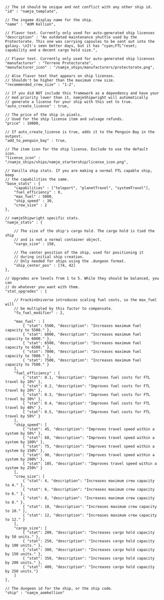 
    // The id should be unique and not conflict with any other ship id.
    "id" : "namje_template",

    // The ingame display name for the ship.
    "name" : "AOM Kellion",

    // Flavor text. Currently only used for auto-generated ship licenses
    "description" : "An outdated maintenance shuttle used by the Protectorate. This one was carrying capsules to be sent out into the galaxy. \nIt's seen better days, but it has ^cyan;FTL^reset; capability and a decent cargo hold size.",

    // Flavor text. Currently only used for auto-generated ship licenses
    "manufacturer" : "Terrene Protectorate",
    "manufacturer_icon" : "/namje_ships/manufacturers/protectorate.png",
    
    // Also flavor text that appears on ship licenses. 
    // Shouldn't be higher than the maximum crew size.
    "recommended_crew_size" : "1-2",

    // If you did NOT include this framework as a dependency and have your
    // mod priority lower than it, namjeShipwright will automatically
    // generate a license for your ship with this set to true.
    "auto_create_license" : true,

    // The price of the ship in pixels. 
    // Used for the ship license item and salvage refunds.
    "price" : 10000,

    // If auto_create_license is true, adds it to the Penguin Bay in the outpost.
    "add_to_penguin_bay" : true,

    // The item icon for the ship license. Exclude to use the default icon.
    "license_icon" : "/namje_ships/ships/namje_startership/license_icon.png",

    // Vanilla ship stats. If you are making a normal FTL capable ship, keep
    // the capabilities the same.
    "base_stats" : {
        "capabilities" : ["teleport", "planetTravel", "systemTravel"],
        "fuel_efficiency" : 0,
        "max_fuel" : 5000,
        "ship_speed" : 30,
        "crew_size" : 2
    },

    // namjeShipwright specific stats.
    "namje_stats" : {

        // The size of the ship's cargo hold. The cargo hold is tied the ship
        // and is not a normal container object.
        "cargo_size" : 150,

        // The center position of the ship, used for positioning it 
        // during initial ship creation.
        // Only needed for ships using the .dungeon format.
        "ship_center_pos" : [74, 42]
    },

    // Upgrades are levels from 1 to 5. While they should be balanced, you can
    // do whatever you want with them.
    "stat_upgrades" : {

        // FrackinUniverse introduces scaling fuel costs, so the max_fuel will
        // be multipled by this factor to compensate.
        "fu_fuel_modifier" : 2,

        "max_fuel" : [
            { "stat": 5500, "description": "Increases maximum fuel capacity to 5500." },
            { "stat": 6000, "description": "Increases maximum fuel capacity to 6000." },
            { "stat": 6500, "description": "Increases maximum fuel capacity to 6500." },
            { "stat": 7000, "description": "Increases maximum fuel capacity to 7000." },
            { "stat": 7500, "description": "Increases maximum fuel capacity to 7500." }
        ],
        "fuel_efficiency" : [
            { "stat": 0.1, "description": "Improves fuel costs for FTL travel by 10%" },
            { "stat": 0.2, "description": "Improves fuel costs for FTL travel by 20%" },
            { "stat": 0.3, "description": "Improves fuel costs for FTL travel by 30%" },
            { "stat": 0.4, "description": "Improves fuel costs for FTL travel by 40%" },
            { "stat": 0.5, "description": "Improves fuel costs for FTL travel by 50%" }
        ],
        "ship_speed": [
            { "stat": 45, "description": "Improves travel speed within a system by 50%" },
            { "stat": 60, "description": "Improves travel speed within a system by 100%" },
            { "stat": 75, "description": "Improves travel speed within a system by 150%" },
            { "stat": 90, "description": "Improves travel speed within a system by 200%" },
            { "stat": 105, "description": "Improves travel speed within a system by 250%" }
        ],
        "crew_size": [
            { "stat": 4, "description": "Increases maximum crew capacity to 4." },
            { "stat": 6, "description": "Increases maximum crew capacity to 6." },
            { "stat": 8, "description": "Increases maximum crew capacity to 8." },
            { "stat": 10, "description": "Increases maximum crew capacity to 10." },
            { "stat": 12, "description": "Increases maximum crew capacity to 12." }
        ],
        "cargo_size": [
            { "stat": 200, "description": "Increases cargo hold capacity by 50 units." },
            { "stat": 250, "description": "Increases cargo hold capacity by 100 units." },
            { "stat": 300, "description": "Increases cargo hold capacity by 150 units." },
            { "stat": 350, "description": "Increases cargo hold capacity by 200 units." },
            { "stat": 400, "description": "Increases cargo hold capacity by 250 units."}
        ]
    },

    // The dungeon id for the ship, or the ship code.
    "ship" : "namje_aomkellion"
